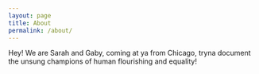 ```yaml
---
layout: page
title: About
permalink: /about/
---
```


Hey! We are Sarah and Gaby, coming at ya from Chicago, tryna document the unsung champions of human flourishing and equality!  
